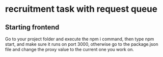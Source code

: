 # recruitment task with request queue

## Starting frontend

Go to your project folder and execute the npm i command, then type npm start, and make sure it runs on port 3000, otherwise go to the package.json file and change the proxy value to the current one you work on.
